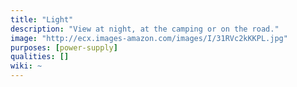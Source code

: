 ```yaml
---
title: "Light"
description: "View at night, at the camping or on the road."
image: "http://ecx.images-amazon.com/images/I/31RVc2kKKPL.jpg"
purposes: [power-supply]
qualities: []
wiki: ~
---
```

